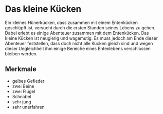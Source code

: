 # Das kleine Kücken

Ein kleines Hünerkücken, dass zusammen mit einem Entenkücken geschlüpft
ist, versucht durch die ersten Stunden seines Lebens zu gehen.
Dabei erlebt es einige Abenteuer zusammen mit dem Entenkücken.
Das kleine Kücken ist neugierig und wagemutig.
Es muss jedoch am Ende dieser Abenteuer feststellen, dass doch
nicht alle Kücken gleich sind und wegen dieser Ungleichheit ihm
einige Bereiche eines Entenlebens verschlossen bleiben werden.

## Merkmale
* gelbes Gefieder
* zwei Beine
* zwei Flügel
* Schnabel
* sehr jung
* sehr unerfahren


